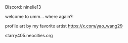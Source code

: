  Discord: ninelie13 <br>

welcome to umm... where again?!

profile art by my favorite artist https://x.com/yao_wang29

starry405.neocities.org
